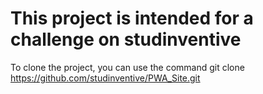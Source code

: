 # This project is intended for a challenge on studinventive
To clone the project, you can use the command git clone https://github.com/studinventive/PWA_Site.git
